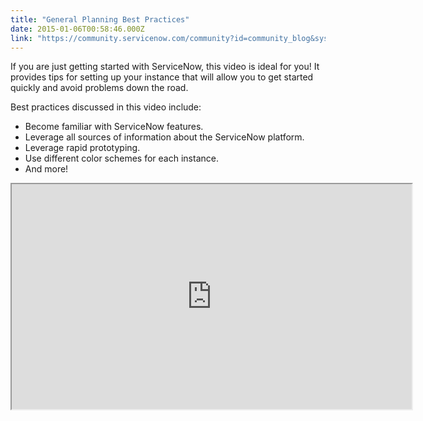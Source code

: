 ```yaml
---
title: "General Planning Best Practices"
date: 2015-01-06T00:58:46.000Z
link: "https://community.servicenow.com/community?id=community_blog&sys_id=e7aca625dbd0dbc01dcaf3231f9619ea"
---
```

<p class="p1">If you are just getting started with ServiceNow, this video is ideal for you! It provides tips for setting up your instance that will allow you to get started quickly and avoid problems down the road.</p><p class="p2"></p><p class="p1">Best practices discussed in this video include:</p><p class="p1"></p><ul><li>Become familiar with ServiceNow features.</li><li>Leverage all sources of information about the ServiceNow platform.</li><li>Leverage rapid prototyping.</li><li>Use different color schemes for each instance.</li><li>And more!</li></ul><p class="p1"><iframe src="https://youtube.com/embed/b4kmD1PBDGc" width="640" height="360"/></p><p><span style="color: #666666; font-size: 13.3000001907349px; font-family: arial, helvetica, sans-serif;">For more information on general planning best practices, see:</span></p><p><span class="tx" style="color: #666666; font-family: crocodoc-dKwABv-inv-f82; font-size: 13.3000001907349px;"><br/></span></p><p><span style="color: #666666; font-size: 13.3000001907349px; font-family: arial, helvetica, sans-serif;">ServiceNow product documentation:</span></p><p><span class="tx" style="color: #666666; font-family: crocodoc-dKwABv-inv-f82; font-size: 13.3000001907349px;"><a href="http://wiki.servicenow.com/index.php?title=Category:Planning_Best_Practices" title="http://wiki.servicenow.com/index.php?title=Category:Planning_Best_Practices"><span style="font-family: arial, helvetica, sans-serif;">Planning Best Practices - ServiceNow Wiki</span></a></span></p><p><span class="tx" style="color: #666666; font-family: crocodoc-dKwABv-inv-f82; font-size: 13.3000001907349px;"><br/></span></p><p><span style="color: #666666; font-size: 13.3000001907349px; font-family: arial, helvetica, sans-serif;">Your feedback helps us better serve you! Did you find this video helpful? Leave us a comment to tell us why or why not.</span></p>
